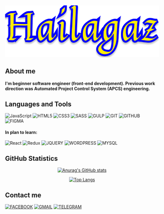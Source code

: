 <div align="center">

[![Header](https://github.com/Hailagaz/hailagaz/blob/master/assets/hailagaz.png)](https://github.com/Hailagaz)
</div>

## About me
#### I'm beginner software engineer (front-end development). Previous work direction was Automated Project Control System (APCS) engineering.

## Languages and Tools
![JavaScript](https://img.shields.io/badge/-JavaScript-000000?style=for-the-badge&logo=javascript)
![HTML5](https://img.shields.io/badge/-HTML-000000?style=for-the-badge&logo=html5)
![CSS3](https://img.shields.io/badge/-CSS-000000?style=for-the-badge&logo=css3)
![SASS](https://img.shields.io/badge/-SASS-000000?style=for-the-badge&logo=sass)
![GULP](https://img.shields.io/badge/-GULP-000000?style=for-the-badge&logo=gulp)
![GIT](https://img.shields.io/badge/-GIT-000000?style=for-the-badge&logo=git)
![GITHUB](https://img.shields.io/badge/-GITHUB-000000?style=for-the-badge&logo=github)
![FIGMA](https://img.shields.io/badge/-FIGMA-000000?style=for-the-badge&logo=figma)

#### In plan to learn: 	

![React](https://img.shields.io/badge/-React-000000?style=for-the-badge&logo=react)
![Redux](https://img.shields.io/badge/-Redux-000000?style=for-the-badge&logo=redux)
![JQUERY](https://img.shields.io/badge/-JQUERY-000000?style=for-the-badge&logo=jquery)
![WORDPRESS](https://img.shields.io/badge/-WORDPRESS-000000?style=for-the-badge&logo=wordpress)
![MYSQL](https://img.shields.io/badge/-MYSQL-000000?style=for-the-badge&logo=mysql)



## GitHub Statistics

<div align="center">

[![Anurag's GitHub stats](https://github-readme-stats.vercel.app/api?username=hailagaz&show_icons=true&theme=yeblu&border_radius=20&card_width=500px&border_color=FFED00)](https://github.com/Hailagaz/hailagaz)
</div>

<div align="center">

[![Top Langs](https://github-readme-stats.vercel.app/api/top-langs/?username=hailagaz&layout=compact&theme=yeblu&border_radius=20&card_width=450px&border_color=FFED00)](https://github.com/Hailagaz/hailagaz)
</div>

## Contact me

[![FACEBOOK](https://img.shields.io/badge/-FACEBOOK-000000?style=for-the-badge&logo=facebook)](https://www.facebook.com/)
[![GMAIL](https://img.shields.io/badge/-GMAIL-000000?style=for-the-badge&logo=gmail)]()
[![TELEGRAM](https://img.shields.io/badge/-TELEGRAM-000000?style=for-the-badge&logo=telegram)](https://web.telegram.org/)